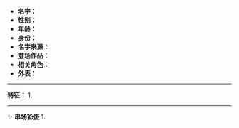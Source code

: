 
- **名字：** 
- **性别：** 
- **年龄：** 
- **身份：** 
- **名字来源：** 
- **登场作品：** 
- **相关角色：** 
- **外表：** 

---

**特征：** 
1. 

---

✨ **串场彩蛋** 
1. 